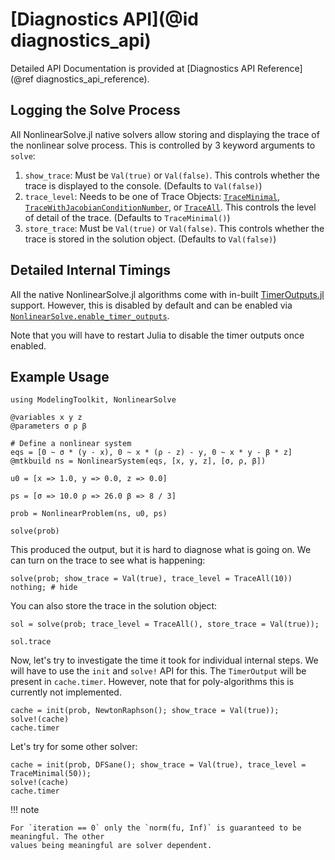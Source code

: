 # [Diagnostics API](@id diagnostics_api)

Detailed API Documentation is provided at
[Diagnostics API Reference](@ref diagnostics_api_reference).

## Logging the Solve Process

All NonlinearSolve.jl native solvers allow storing and displaying the trace of the nonlinear
solve process. This is controlled by 3 keyword arguments to `solve`:

 1. `show_trace`: Must be `Val(true)` or `Val(false)`. This controls whether the trace is
    displayed to the console. (Defaults to `Val(false)`)
 2. `trace_level`: Needs to be one of Trace Objects: [`TraceMinimal`](@ref),
    [`TraceWithJacobianConditionNumber`](@ref), or [`TraceAll`](@ref). This controls the
    level of detail of the trace. (Defaults to `TraceMinimal()`)
 3. `store_trace`: Must be `Val(true)` or `Val(false)`. This controls whether the trace is
    stored in the solution object. (Defaults to `Val(false)`)

## Detailed Internal Timings

All the native NonlinearSolve.jl algorithms come with in-built
[TimerOutputs.jl](https://github.com/KristofferC/TimerOutputs.jl) support. However, this
is disabled by default and can be enabled via [`NonlinearSolve.enable_timer_outputs`](@ref).

Note that you will have to restart Julia to disable the timer outputs once enabled.

## Example Usage

```@example diagnostics_example
using ModelingToolkit, NonlinearSolve

@variables x y z
@parameters σ ρ β

# Define a nonlinear system
eqs = [0 ~ σ * (y - x), 0 ~ x * (ρ - z) - y, 0 ~ x * y - β * z]
@mtkbuild ns = NonlinearSystem(eqs, [x, y, z], [σ, ρ, β])

u0 = [x => 1.0, y => 0.0, z => 0.0]

ps = [σ => 10.0 ρ => 26.0 β => 8 / 3]

prob = NonlinearProblem(ns, u0, ps)

solve(prob)
```

This produced the output, but it is hard to diagnose what is going on. We can turn on
the trace to see what is happening:

```@example diagnostics_example
solve(prob; show_trace = Val(true), trace_level = TraceAll(10))
nothing; # hide
```

You can also store the trace in the solution object:

```@example diagnostics_example
sol = solve(prob; trace_level = TraceAll(), store_trace = Val(true));

sol.trace
```

Now, let's try to investigate the time it took for individual internal steps. We will have
to use the `init` and `solve!` API for this. The `TimerOutput` will be present in
`cache.timer`. However, note that for poly-algorithms this is currently not implemented.

```@example diagnostics_example
cache = init(prob, NewtonRaphson(); show_trace = Val(true));
solve!(cache)
cache.timer
```

Let's try for some other solver:

```@example diagnostics_example
cache = init(prob, DFSane(); show_trace = Val(true), trace_level = TraceMinimal(50));
solve!(cache)
cache.timer
```

!!! note
    
    For `iteration == 0` only the `norm(fu, Inf)` is guaranteed to be meaningful. The other
    values being meaningful are solver dependent.
